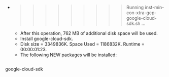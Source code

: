 * >>>>>>>>> Running inst-min-con-xtra-gcp-google-cloud-sdk.sh ...
  * After this operation, 762 MB of additional disk space will be used.
  * Install google-cloud-sdk.
  * Disk size = 3349836K. Space Used = 1186832K. Runtime = 00:00:01:23.
  * The following NEW packages will be installed:
  ```bash
google-cloud-sdk
  ```
